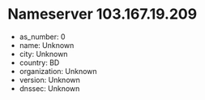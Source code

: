 # Nameserver 103.167.19.209

* as_number: 0
* name: Unknown
* city: Unknown
* country: BD
* organization: Unknown
* version: Unknown
* dnssec: Unknown
